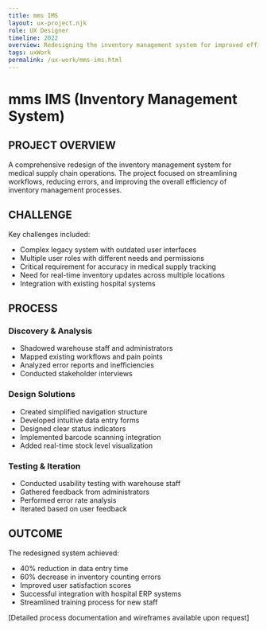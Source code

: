 ```yaml
---
title: mms IMS
layout: ux-project.njk
role: UX Designer
timeline: 2022
overview: Redesigning the inventory management system for improved efficiency and user experience.
tags: uxWork
permalink: /ux-work/mms-ims.html
---
```


# mms IMS (Inventory Management System)

## PROJECT OVERVIEW
A comprehensive redesign of the inventory management system for medical supply chain operations. The project focused on streamlining workflows, reducing errors, and improving the overall efficiency of inventory management processes.

## CHALLENGE
Key challenges included:
- Complex legacy system with outdated user interfaces
- Multiple user roles with different needs and permissions
- Critical requirement for accuracy in medical supply tracking
- Need for real-time inventory updates across multiple locations
- Integration with existing hospital systems

## PROCESS
### Discovery & Analysis
- Shadowed warehouse staff and administrators
- Mapped existing workflows and pain points
- Analyzed error reports and inefficiencies
- Conducted stakeholder interviews

### Design Solutions
- Created simplified navigation structure
- Developed intuitive data entry forms
- Designed clear status indicators
- Implemented barcode scanning integration
- Added real-time stock level visualization

### Testing & Iteration
- Conducted usability testing with warehouse staff
- Gathered feedback from administrators
- Performed error rate analysis
- Iterated based on user feedback

## OUTCOME
The redesigned system achieved:
- 40% reduction in data entry time
- 60% decrease in inventory counting errors
- Improved user satisfaction scores
- Successful integration with hospital ERP systems
- Streamlined training process for new staff

[Detailed process documentation and wireframes available upon request] 